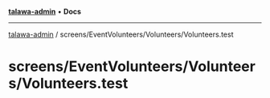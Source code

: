 [**talawa-admin**](../../../../README.md) • **Docs**

***

[talawa-admin](../../../../modules.md) / screens/EventVolunteers/Volunteers/Volunteers.test

# screens/EventVolunteers/Volunteers/Volunteers.test

